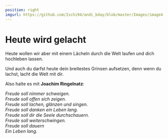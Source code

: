 ```yaml
---
position: right
imgurl: https://github.com/Ischi94/andi_bday/blob/master/Images/image4.jpg?raw=true
---
```


# Heute wird gelacht  
  
Heute wollen wir aber mit einem L&auml;cheln durch die Welt laufen und dich hochleben lassen.  
  
Und auch du darfst heute dein breitestes Grinsen aufsetzen, denn wenn du lachst, lacht die Welt mit dir.  
  
Also halte es mit **Joachim Ringelnatz**:  
  
*Freude soll nimmer schweigen.*  
*Freude soll offen sich zeigen.*  
*Freude soll lachen, gl&auml;nzen und singen.*  
*Freude soll danken ein Leben lang.*  
*Freude soll dir die Seele durchschauern.*  
*Freude soll weiterschwingen.*  
*Freude soll dauern*  
*Ein Leben lang.*  
  





